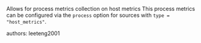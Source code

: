 Allows for process metrics collection on host metrics
This process metrics can be configured via the `process` option for sources with `type = "host_metrics"`.

authors: leeteng2001
